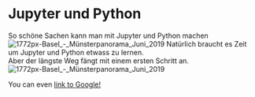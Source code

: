 # Jupyter und Python
So schöne Sachen kann man mit Jupyter und Python machen
![1772px-Basel_-_Münsterpanorama_Juni_2019](https://jupyter.org/assets/jupyterpreview.png)
Natürlich braucht es Zeit um Jupyter und Python etwass zu lernen.  
Aber der längste Weg fängt mit einem ersten Schritt an. 
![1772px-Basel_-_Münsterpanorama_Juni_2019](https://miro.medium.com/max/1400/1*ezJx8ZEu1Va14iscq_h5Gg.png)

You can even [link to Google!](http://google.com)
